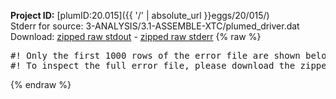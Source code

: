 **Project ID:** [plumID:20.015]({{ '/' | absolute_url }}eggs/20/015/)  
Stderr for source:  3-ANALYSIS/3.1-ASSEMBLE-XTC/plumed_driver.dat   
Download: [zipped raw stdout](plumed_driver.dat.plumed.stdout.txt.zip) - [zipped raw stderr](plumed_driver.dat.plumed.stderr.txt.zip) 
{% raw %}
<pre>
#! Only the first 1000 rows of the error file are shown below
#! To inspect the full error file, please download the zipped raw stderr file above
</pre>
{% endraw %}
